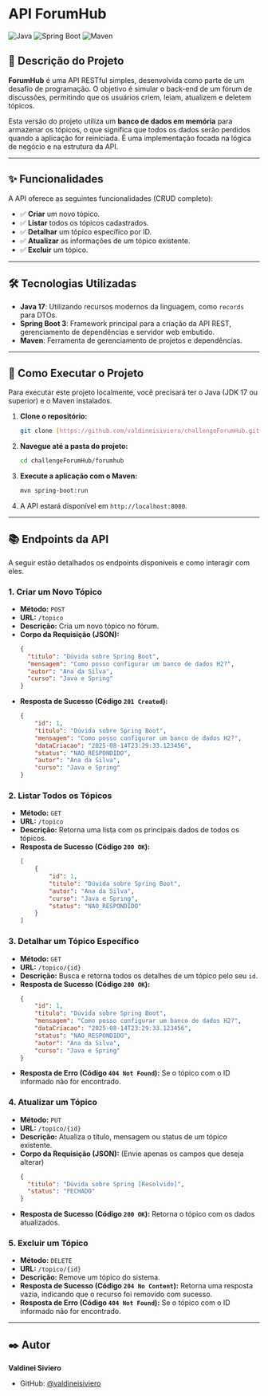 # API ForumHub

![Java](https://img.shields.io/badge/Java-17+-orange)
![Spring Boot](https://img.shields.io/badge/Spring_Boot-3.x-green)
![Maven](https://img.shields.io/badge/Maven-4.0.0-blue)

## 📄 Descrição do Projeto

**ForumHub** é uma API RESTful simples, desenvolvida como parte de um desafio de programação. O objetivo é simular o back-end de um fórum de discussões, permitindo que os usuários criem, leiam, atualizem e deletem tópicos.

Esta versão do projeto utiliza um **banco de dados em memória** para armazenar os tópicos, o que significa que todos os dados serão perdidos quando a aplicação for reiniciada. É uma implementação focada na lógica de negócio e na estrutura da API.

---

## ✨ Funcionalidades

A API oferece as seguintes funcionalidades (CRUD completo):

-   ✅ **Criar** um novo tópico.
-   ✅ **Listar** todos os tópicos cadastrados.
-   ✅ **Detalhar** um tópico específico por ID.
-   ✅ **Atualizar** as informações de um tópico existente.
-   ✅ **Excluir** um tópico.

---

## 🛠️ Tecnologias Utilizadas

-   **Java 17**: Utilizando recursos modernos da linguagem, como `records` para DTOs.
-   **Spring Boot 3**: Framework principal para a criação da API REST, gerenciamento de dependências e servidor web embutido.
-   **Maven**: Ferramenta de gerenciamento de projetos e dependências.

---

## 🚀 Como Executar o Projeto

Para executar este projeto localmente, você precisará ter o Java (JDK 17 ou superior) e o Maven instalados.

1.  **Clone o repositório:**
    ```bash
    git clone [https://github.com/valdineisiviero/challengeForumHub.git](https://github.com/valdineisiviero/challengeForumHub.git)
    ```

2.  **Navegue até a pasta do projeto:**
    ```bash
    cd challengeForumHub/forumhub
    ```

3.  **Execute a aplicação com o Maven:**
    ```bash
    mvn spring-boot:run
    ```

4.  A API estará disponível em `http://localhost:8080`.

---

## 📚 Endpoints da API

A seguir estão detalhados os endpoints disponíveis e como interagir com eles.

### 1. Criar um Novo Tópico

-   **Método:** `POST`
-   **URL:** `/topico`
-   **Descrição:** Cria um novo tópico no fórum.
-   **Corpo da Requisição (JSON):**
    ```json
    {
      "titulo": "Dúvida sobre Spring Boot",
      "mensagem": "Como posso configurar um banco de dados H2?",
      "autor": "Ana da Silva",
      "curso": "Java e Spring"
    }
    ```
-   **Resposta de Sucesso (Código `201 Created`):**
    ```json
    {
        "id": 1,
        "titulo": "Dúvida sobre Spring Boot",
        "mensagem": "Como posso configurar um banco de dados H2?",
        "dataCriacao": "2025-08-14T23:29:33.123456",
        "status": "NAO_RESPONDIDO",
        "autor": "Ana da Silva",
        "curso": "Java e Spring"
    }
    ```

### 2. Listar Todos os Tópicos

-   **Método:** `GET`
-   **URL:** `/topico`
-   **Descrição:** Retorna uma lista com os principais dados de todos os tópicos.
-   **Resposta de Sucesso (Código `200 OK`):**
    ```json
    [
        {
            "id": 1,
            "titulo": "Dúvida sobre Spring Boot",
            "autor": "Ana da Silva",
            "curso": "Java e Spring",
            "status": "NAO_RESPONDIDO"
        }
    ]
    ```

### 3. Detalhar um Tópico Específico

-   **Método:** `GET`
-   **URL:** `/topico/{id}`
-   **Descrição:** Busca e retorna todos os detalhes de um tópico pelo seu `id`.
-   **Resposta de Sucesso (Código `200 OK`):**
    ```json
    {
        "id": 1,
        "titulo": "Dúvida sobre Spring Boot",
        "mensagem": "Como posso configurar um banco de dados H2?",
        "dataCriacao": "2025-08-14T23:29:33.123456",
        "status": "NAO_RESPONDIDO",
        "autor": "Ana da Silva",
        "curso": "Java e Spring"
    }
    ```
-   **Resposta de Erro (Código `404 Not Found`):** Se o tópico com o ID informado não for encontrado.

### 4. Atualizar um Tópico

-   **Método:** `PUT`
-   **URL:** `/topico/{id}`
-   **Descrição:** Atualiza o título, mensagem ou status de um tópico existente.
-   **Corpo da Requisição (JSON):** (Envie apenas os campos que deseja alterar)
    ```json
    {
      "titulo": "Dúvida sobre Spring [Resolvido]",
      "status": "FECHADO"
    }
    ```
-   **Resposta de Sucesso (Código `200 OK`):** Retorna o tópico com os dados atualizados.

### 5. Excluir um Tópico

-   **Método:** `DELETE`
-   **URL:** `/topico/{id}`
-   **Descrição:** Remove um tópico do sistema.
-   **Resposta de Sucesso (Código `204 No Content`):** Retorna uma resposta vazia, indicando que o recurso foi removido com sucesso.
-   **Resposta de Erro (Código `404 Not Found`):** Se o tópico com o ID informado não for encontrado.

---

## ✒️ Autor

**Valdinei Siviero**

-   GitHub: [@valdineisiviero](https://github.com/valdineisiviero)
